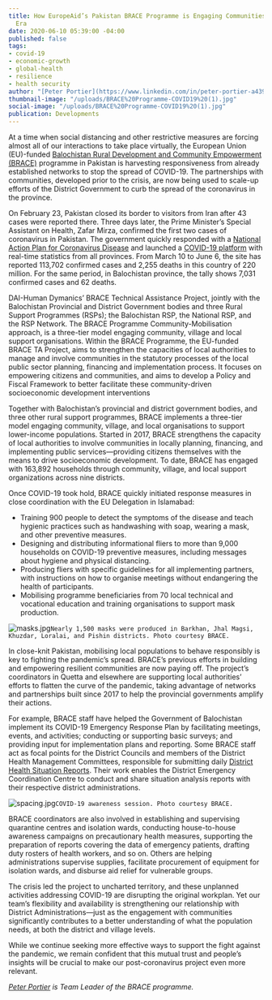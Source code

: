 ```yaml
---
title: How EuropeAid’s Pakistan BRACE Programme is Engaging Communities in the COVID-19
  Era
date: 2020-06-10 05:39:00 -04:00
published: false
tags:
- covid-19
- economic-growth
- global-health
- resilience
- health security
author: "[Peter Portier](https://www.linkedin.com/in/peter-portier-a439b725/)"
thumbnail-image: "/uploads/BRACE%20Programme-COVID19%20(1).jpg"
social-image: "/uploads/BRACE%20Programme-COVID19%20(1).jpg"
publication: Developments
---
```


At a time when social distancing and other restrictive measures are forcing almost all of our interactions to take place virtually, the European Union (EU)-funded [Balochistan Rural Development and Community Empowerment (BRACE)](https://www.dai.com/our-work/projects/pakistan-balochistan-rural-development-and-community-empowerment-programme-brace) programme in Pakistan is harvesting responsiveness from already established networks to stop the spread of COVID-19. The partnerships with communities, developed prior to the crisis, are now being used to scale-up efforts of the District Government to curb the spread of the coronavirus in the province.




 
On February 23, Pakistan closed its border to visitors from Iran after 43 cases were reported there. Three days later, the Prime Minister’s Special Assistant on Health, Zafar Mirza, confirmed the first two cases of coronavirus in Pakistan. The government quickly responded with a [National Action Plan for Coronavirus Disease](https://www.nih.org.pk/wp-content/uploads/2020/03/COVID-19-NAP-V2-13-March-2020.pdf) and launched a [COVID-19 platform](http://covid.gov.pk/stats/pakistan) with real-time statistics from all provinces. From March 10 to June 6, the site has reported 113,702 confirmed cases and 2,255 deaths in this country of 220 million. For the same period, in Balochistan province, the tally shows 7,031 confirmed cases and 62 deaths. 

DAI-Human Dymanics’ BRACE Technical Assistance Project, jointly with the Balochistan Provincial and District Government bodies and three Rural Support Programmes (RSPs); the Balochistan RSP, the National RSP, and the RSP Network. The BRACE Programme Community-Mobilisation approach, is a three-tier model engaging community, village and local support organisations. Within the BRACE Programme, the EU-funded BRACE TA Project, aims to strengthen the capacities of local authorities to manage and involve communities in the statutory processes of the local public sector planning, financing and implementation process. It focuses on empowering citizens and communities, and aims to develop a Policy and Fiscal Framework to better facilitate these community-driven socioeconomic development interventions

Together with Balochistan’s provincial and district government bodies, and three other rural support programmes, BRACE implements a three-tier model engaging community, village, and local organisations to support lower-income populations. Started in 2017, BRACE strengthens the capacity of local authorities to involve communities in locally planning, financing, and implementing public services—providing citizens themselves with the means to drive socioeconomic development. To date, BRACE has engaged with 163,892 households through community, village, and local support organizations across nine districts. 

Once COVID-19 took hold, BRACE quickly initiated response measures in close coordination with the EU Delegation in Islamabad:
* Training 900 people to detect the symptoms of the disease and teach hygienic practices such as handwashing with soap, wearing a mask, and other preventive measures.
* Designing and distributing informational fliers to more than 9,000 households on COVID-19 preventive measures, including messages about hygiene and physical distancing.
* Producing fliers with specific guidelines for all implementing partners, with instructions on how to organise meetings without endangering the health of participants.
* Mobilising programme beneficiaries from 70 local technical and vocational education and training organisations to support mask production. 

![masks.jpg](/uploads/masks.jpg)`Nearly 1,500 masks were produced in Barkhan, Jhal Magsi, Khuzdar, Loralai, and Pishin districts. Photo courtesy BRACE.`

In close-knit Pakistan, mobilising local populations to behave responsibly is key to fighting the pandemic’s spread. BRACE’s previous efforts in building and empowering resilient communities are now paying off. The project’s coordinators in Quetta and elsewhere are supporting local authorities’ efforts to flatten the curve of the pandemic, taking advantage of networks and partnerships built since 2017 to help the provincial governments amplify their actions.

For example, BRACE staff have helped the Government of Balochistan implement its COVID-19 Emergency Response Plan by facilitating meetings, events, and activities; conducting or supporting basic surveys; and providing input for implementation plans and reporting. Some BRACE staff act as focal points for the District Councils and members of the District Health Management Committees, responsible for submitting daily [District Health Situation Reports](http://www.rspn.org/index.php/covid-19/#parentVerticalTab1). Their work enables the District Emergency Coordination Centre to conduct and share situation analysis reports with their respective district administrations. 

![spacing.jpg](/uploads/spacing.jpg)`COVID-19 awareness session. Photo courtesy BRACE.`

BRACE coordinators are also involved in establishing and supervising quarantine centres and isolation wards, conducting house-to-house awareness campaigns on precautionary health measures, supporting the preparation of reports covering the data of emergency patients, drafting duty rosters of health workers, and so on. Others are helping administrations supervise supplies, facilitate procurement of equipment for isolation wards, and disburse aid relief for vulnerable groups.

The crisis led the project to uncharted territory, and these unplanned activities addressing COVID-19 are disrupting the original workplan. Yet our team’s flexibility and availability is strengthening our relationship with District Administrations—just as the engagement with communities significantly contributes to a better understanding of what the population needs, at both the district and village levels. 

While we continue seeking more effective ways to support the fight against the pandemic, we remain confident that this mutual trust and people’s insights will be crucial to make our post-coronavirus project even more relevant.

*[Peter Portier](https://www.linkedin.com/in/peter-portier-a439b725/) is Team Leader of the BRACE programme.*